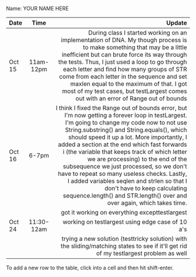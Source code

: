 Name: YOUR NAME HERE

| Date   |    Time    |                                                                                                                                                                                                                                                                                                                                                                                                                                                                                                                                                                                                                         Update |
|:-------|:----------:|-------------------------------------------------------------------------------------------------------------------------------------------------------------------------------------------------------------------------------------------------------------------------------------------------------------------------------------------------------------------------------------------------------------------------------------------------------------------------------------------------------------------------------------------------------------------------------------------------------------------------------:|
| Oct 15 | 11am-12pm  |                                                                                                                                                                           During class I started working on an implementation of DNA. My though process is to make something that may be a little inefficient but can brute force its way through the tests. Thus, I just used a loop to go through each letter and find how many groups of STR come from each letter in the sequence and set maxlen equal to the maximum of that. I got most of my test cases, but testLargest comes out with an error of Range out of bounds |
| Oct 16 |   6-7pm    | I think I fixed the Range out of bounds error, but I'm now getting a forever loop in testLargest. I'm going to change my code now to not use String.substring() and String.equals(), which should speed it up a lot. More importantly, I added a section at the end which fast forwards i (the variable that keeps track of which letter we are processing) to the end of the subsequence we just processed, so we don't have to repeat so many useless checks. Lastly, I added variables seqlen and strlen so that I don't have to keep calculating sequence.length() and STR.length() over and over again, which takes time. |
|        |            |                                                                                                                                                                                                                                                                                                                                                                                                                                                                                                                                                                                 got it working on everything excepttestlargest |
| Oct 24 | 11:30-12am |                                                                                                                                                                                                                                                                                                                                                                                                                                                                                                                                                                               working on testlargest using edge case of 10 a's |
|||                                                                                                                                                                                                                                                                                                                                                                                                                                                                                         trying a new solution (testtricky solution) with the sliding/matching states to see if it'll get rid of my testlargest problem as well |
To add a new row to the table, click into a cell and then hit shift-enter.
